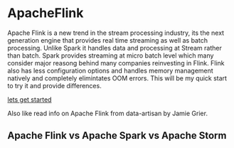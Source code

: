 # ApacheFlink

Apache Flink is a new trend in the stream processing industry, its the next generation engine that provides real time streaming as well as batch processing. Unlike Spark it handles data and processing at Stream rather than batch. Spark provides streaming at micro batch level which many consider major reasong behind many companies reinvesting in Flink. Flink also has less configuration options and handles memory management natively and completely elimintates OOM errors. This will be my quick start to try it and provide differences.

[lets get started](http://www.slideshare.net/sbaltagi/stepbystep-introduction-to-apache-flink)

Also like read info on Apache Flink from data-artisan by Jamie Grier.

## Apache Flink vs Apache Spark vs Apache Storm
